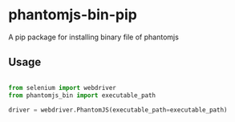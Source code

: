# phantomjs-bin-pip
A pip package for installing binary file of phantomjs


## Usage

```python

from selenium import webdriver
from phantomjs_bin import executable_path

driver = webdriver.PhantomJS(executable_path=executable_path)

```